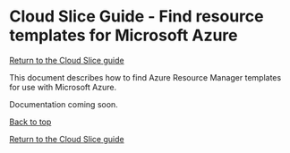 # Cloud Slice Guide - Find resource templates for Microsoft Azure

[Return to the Cloud Slice guide][back]

This document describes how to find Azure Resource Manager templates for use with Microsoft Azure.

<!--TODO: Explain this as a resource from which you can harvest templates: https://azure.microsoft.com/en-us/resources/templates/ and  <https://github.com/azure/azure-quickstart-templates> -->

<!--TODO: Best Practice Guidance for customers to create their own template library as a GitHub repository.-->

Documentation coming soon.

[Back to top][back-to-top]

[Return to the Cloud Slice guide][back]

[back-to-top]: #cloud-slice-guide---find-resource-templates-for-microsoft-azure "Return to the top of the document"
[back]: ../cloud-slice.md#create-cloud-resource-templates-in-onelearn-lab-on-demand "Return to the Cloud Slice guide"

